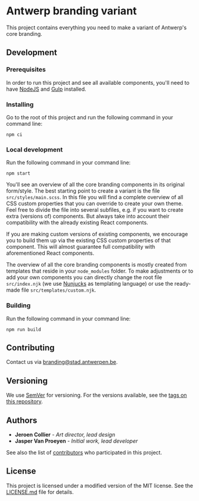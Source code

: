 # Antwerp branding variant

This project contains everything you need to make a variant of Antwerp's core branding.

## Development

### Prerequisites

In order to run this project and see all available components, you'll need to have [NodeJS](https://nodejs.org) and [Gulp](https://gulpjs.com) installed.

### Installing

Go to the root of this project and run the following command in your command line:

```
npm ci
```

### Local development

Run the following command in your command line:

```
npm start
```

You'll see an overview of all the core branding components in its original form/style. The best starting point to create a variant is the file `src/styles/main.scss`. In this file you will find a complete overview of all CSS custom properties that you can override to create your own theme. Feel free to divide the file into several subfiles, e.g. if you want to create extra (versions of) components. But always take into account their compatibility with the already existing React components.

If you are making custom versions of existing components, we encourage you to build them up via the existing CSS custom properties of that component. This will almost guarantee full compatibility with aforementioned React components.

The overview of all the core branding components is mostly created from templates that reside in your `node_modules` folder. To make adjustments or to add your own components you can directly change the root file `src/index.njk` (we use [Nunjucks](https://mozilla.github.io/nunjucks/) as templating language) or use the ready-made file `src/templates/custom.njk`.

### Building

Run the following command in your command line:

```
npm run build
```

## Contributing

Contact us via [branding@stad.antwerpen.be](mailto:branding@stad.antwerpen.be).

## Versioning

We use [SemVer](http://semver.org/) for versioning. For the versions available, see the [tags on this repository](https://github.com/a-ui/core_branding_scss/tags).

## Authors

* **Jeroen Collier** - *Art director, lead design*
* **Jasper Van Proeyen** - *Initial work, lead developer*

See also the list of [contributors](https://github.com/a-ui/core_branding_scss/contributors) who participated in this project.

## License

This project is licensed under a modified version of the MIT license. See the [LICENSE.md](LICENSE.md) file for details.
